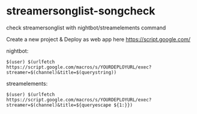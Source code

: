 # streamersonglist-songcheck
check streamersonglist with nightbot/streamelements command

Create a new project & Deploy as web app here https://script.google.com/


nightbot:  
```
$(user) $(urlfetch https://script.google.com/macros/s/YOURDEPLOYURL/exec?streamer=$(channel)&title=$(querystring))
```

streamelements:  
```
$(user) $(urlfetch https://script.google.com/macros/s/YOURDEPLOYURL/exec?streamer=$(channel)&title=${queryescape ${1:}})
```
